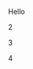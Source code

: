 <!--
 * @Author: zj.wang
 * @Date: 2022-01-19 14:42:17
 * @LastEditors: zj.wang
 * @LastEditTime: 2022-01-20 14:16:03
 * @Description: 
-->
Hello

2

3

4